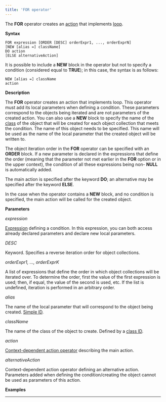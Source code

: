 ```yaml
---
title: 'FOR operator'
---
```


The **FOR** operator creates an [action](Actions.md) that implements [loop](Loop_FOR_.md).

**Syntax**

    FOR expression [ORDER [DESC] orderExpr1, ..., orderExprN]
    [NEW [alias =] className]
    DO action
    [ELSE alternativeAction]

It is possible to include a **NEW** block in the operator but not to specify a condition (considered equal to **TRUE**); in this case, the syntax is as follows:

    NEW [alias =] className
    action

**Description**

The **FOR** operator creates an action that implements loop. This operator must add its local parameters when defining a condition. These parameters correspond to the objects being iterated and are not parameters of the created action. You can also use a **NEW** block to specify the name of the [class](Classes.md) of the object that will be created for each object collection that meets the condition. The name of this object needs to be specified. This name will be used as the name of the local parameter that the created object will be written to.

The object iteration order in the **FOR** operator can be specified with an **ORDER** block. If a new parameter is declared in the expressions that define the order (meaning that the parameter not met earlier in the **FOR** option or in the upper context), the condition of all these expressions being non- **NULL** is automatically added.

The main action is specified after the keyword **DO**; an alternative may be specified after the keyword **ELSE**.

In the case when the operator contains a **NEW** block, and no condition is specified, the main action will be called for the created object.

**Parameters**

*expression*

[Expression](Expression.md) defining a condition. In this expression, you can both access already declared parameters and declare new local parameters.

*DESC*

Keyword. Specifies a reverse iteration order for object collections. 

*orderExpr1, ..., orderExprK*

A list of expressions that define the order in which object collections will be iterated over. To determine the order, first the value of the first expression is used; then, if equal, the value of the second is used, etc. If the list is undefined, iteration is performed in an arbitrary order.

*alias*

The name of the local parameter that will correspond to the object being created. [Simple ID](IDs_1573053.html#IDs-id).

*className*

The name of the class of the object to create. Defined by a [class ID](IDs_1573053.html#IDs-classid).

*action*

[Context-dependent action operator](Action-operator_36307157.html#Actionoperator-contextdependent) describing the main action.

*alternativeAction*

Context-dependent action operator defining an alternative action. Parameters added when defining the condition/creating the object cannot be used as parameters of this action.

**Examples**

****************************************


  
